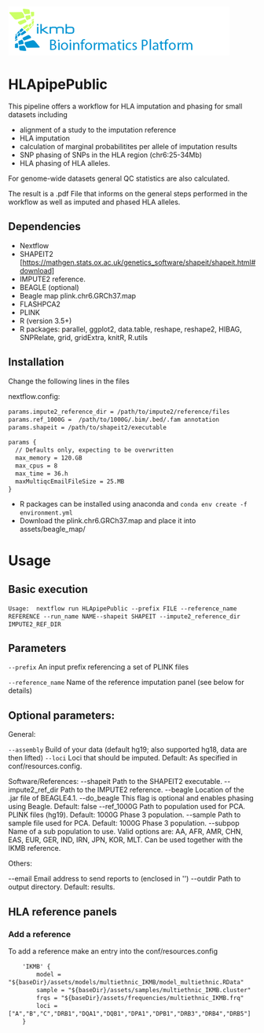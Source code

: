 ![](images/ikmb_bfx_logo.png)

# HLApipePublic


This pipeline offers a workflow for HLA imputation and phasing for small datasets including

- alignment of a study to the imputation reference
- HLA imputation
- calculation of marginal probabilitites per allele of imputation results
- SNP phasing of SNPs in the HLA region (chr6:25-34Mb)
- HLA phasing of HLA alleles.

For genome-wide datasets general QC statistics are also calculated.

The result is a .pdf File that informs on the general steps performed in the workflow as well as imputed and phased HLA alleles. 

## Dependencies 

- Nextflow
- SHAPEIT2 [https://mathgen.stats.ox.ac.uk/genetics_software/shapeit/shapeit.html#download]
- IMPUTE2 reference.
- BEAGLE (optional)
- Beagle map plink.chr6.GRCh37.map
- FLASHPCA2
- PLINK 
- R (version 3.5+)
- R packages: parallel, ggplot2, data.table, reshape, reshape2, HIBAG, SNPRelate, grid, gridExtra, knitR, R.utils

## Installation

Change the following lines in the files

nextflow.config:

```
params.impute2_reference_dir = /path/to/impute2/reference/files
params.ref_1000G =  /path/to/1000G/.bim/.bed/.fam annotation
params.shapeit = /path/to/shapeit2/executable
```
```
params {
  // Defaults only, expecting to be overwritten
  max_memory = 120.GB
  max_cpus = 8
  max_time = 36.h
  maxMultiqcEmailFileSize = 25.MB 
}
```

- R packages can be installed using anaconda and `conda env create -f environment.yml`
- Download the plink.chr6.GRCh37.map and place it into assets/beagle_map/


# Usage

## Basic execution
```
Usage:  nextflow run HLApipePublic --prefix FILE --reference_name REFERENCE --run_name NAME--shapeit SHAPEIT --impute2_reference_dir IMPUTE2_REF_DIR 
```
## Parameters

```--prefix```		An input prefix referencing a set of PLINK files

```--reference_name``` 	Name of the reference imputation panel (see below for details)

## Optional parameters:

General: 

```--assembly```  	Build of your data (default hg19; also supported hg18, data are then lifted)
```--loci```     	Loci that should be imputed. Default: As specified in conf/resources.config.


Software/References: 
--shapeit	Path to the SHAPEIT2 executable.
--impute2_ref_dir Path to the IMPUTE2 reference.
--beagle        Location of the .jar file of BEAGLE4.1.
--do_beagle    	This flag is optional and enables phasing using Beagle. Default: false
--ref_1000G     Path to population used for PCA. PLINK files (hg19). Default: 1000G Phase 3 population.
--sample	Path to sample file used for PCA. Default: 1000G Phase 3 population.
--subpop    	Name of a sub population to use. Valid options are: AA, AFR, AMR, CHN, EAS, EUR, GER, IND, IRN, JPN, KOR, MLT. Can be used together with the IKMB reference.

Others: 

--email         Email address to send reports to (enclosed in '')
--outdir        Path to output directory. Default: results.


## HLA reference panels

###  Add a reference

To add a reference make an entry into the conf/resources.config


```
	'IKMB' {
		model = "${baseDir}/assets/models/multiethnic_IKMB/model_multiethnic.RData"
		sample = "${baseDir}/assets/samples/multiethnic_IKMB.cluster"
		frqs = "${baseDir}/assets/frequencies/multiethnic_IKMB.frq"
		loci = ["A","B","C","DRB1","DQA1","DQB1","DPA1","DPB1","DRB3","DRB4","DRB5"]
	}
  
```









